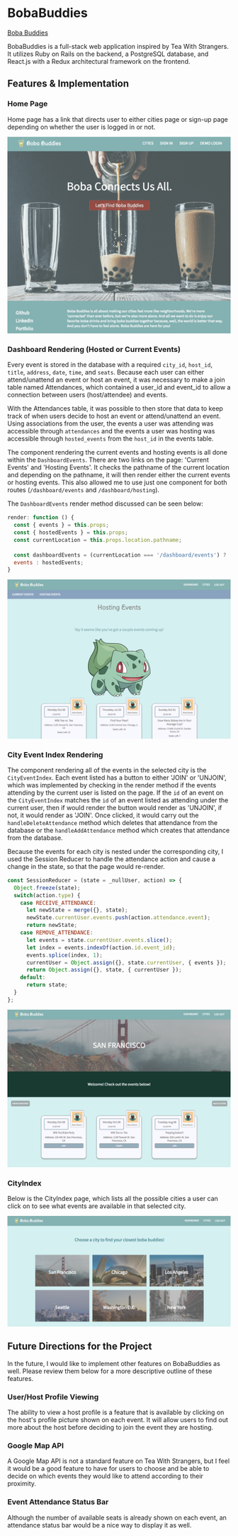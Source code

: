 # BobaBuddies

[Boba Buddies][heroku]

[heroku]: https://bobabuddies.com/#/

BobaBuddies is a full-stack web application inspired by Tea With Strangers. It utilizes Ruby on Rails on the backend, a PostgreSQL database, and React.js with a Redux architectural framework on the frontend.  

## Features & Implementation

### Home Page

Home page has a link that directs user to either cities page or sign-up page depending on whether the user is logged in or not.

![image of home page](docs/wireframes/homepage.png)

### Dashboard Rendering (Hosted or Current Events)

Every event is stored in the database with a required `city_id`, `host_id`, `title`, `address`, `date`, `time`, and `seats`. Because each user can either attend/unattend an event or host an event, it was necessary to make a join table named Attendances, which contained a user_id and event_id to allow a connection between users (host/attendee) and events.

With the Attendances table, it was possible to then store that data to keep track of when users decide to host an event or attend/unattend an event. Using associations from the user, the events a user was attending was accessible through `attendances` and the events a user was hosting was accessible through `hosted_events` from the `host_id` in the events table.

The component rendering the current events and hosting events is all done within the `DashboardEvents`. There are two links on the page: 'Current Events' and 'Hosting Events'. It checks the pathname of the current location and depending on the pathname, it will then render either the current events or hosting events. This also allowed me to use just one component for both routes (`/dashboard/events` and `/dashboard/hosting`).

The `DashboardEvents` render method discussed can be seen below:

```javascript
render: function () {
  const { events } = this.props;
  const { hostedEvents } = this.props;
  const currentLocation = this.props.location.pathname;

  const dashboardEvents = (currentLocation === '/dashboard/events') ?
  events : hostedEvents;
}
```
![image of dashboard events](docs/wireframes/dashboard.png)

### City Event Index Rendering

The component rendering all of the events in the selected city is the `CityEventIndex`. Each event listed has a button to either 'JOIN' or 'UNJOIN', which was implemented by checking in the render method if the events attending by the current user is listed on the page. If the `id` of an event on the `CityEventIndex` matches the `id` of an event listed as attending under the current user, then if would render the button would render as 'UNJOIN', if not, it would render as 'JOIN'. Once clicked, it would carry out the `handleDeleteAttendance` method which deletes that attendance from the database or the `handleAddAttendance` method which creates that attendance from the database.

Because the events for each city is nested under the corresponding city, I used the Session Reducer to handle the attendance action and cause a change in the state, so that the page would re-render.

```javascript
const SessionReducer = (state = _nullUser, action) => {
  Object.freeze(state);
  switch(action.type) {
    case RECEIVE_ATTENDANCE:
      let newState = merge({}, state);
      newState.currentUser.events.push(action.attendance.event);
      return newState;
    case REMOVE_ATTENDANCE:
      let events = state.currentUser.events.slice();
      let index = events.indexOf(action.id.event_id);
      events.splice(index, 1);
      currentUser = Object.assign({}, state.currentUser, { events });
      return Object.assign({}, state, { currentUser });
    default:
      return state;
  }
};
```
<!--
For the `handleDeleteAttendance` method, the `id` of the event to delete is passed in instead of the attendance because it allowed me to easily have all of the information about the event, providing me with a way to easily edit the number of seats in the event as well. -->


![CityEventIndex](docs/wireframes/CityEventIndex.png)

### CityIndex

Below is the CityIndex page, which lists all the possible cities a user can click on to see what events are available in that selected city.

![CityIndex](docs/wireframes/CityIndex.png)

## Future Directions for the Project

In the future, I would like to implement other features on BobaBuddies as well. Please review them below for a more descriptive outline of these features.

### User/Host Profile Viewing

The ability to view a host profile is a feature that is available by clicking on the host's profile picture shown on each event.
It will allow users to find out more about the host before deciding to join the event they are hosting.

### Google Map API

A Google Map API is not a standard feature on Tea With Strangers, but I feel it would be a good feature to have for users to choose and be able to decide on which events they would like to attend according to their proximity.

### Event Attendance Status Bar

Although the number of available seats is already shown on each event, an attendance status bar would be a nice way to display it as well.
